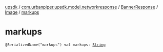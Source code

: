 [upsdk](../../../index.md) / [com.urbanpiper.upsdk.model.networkresponse](../../index.md) / [BannerResponse](../index.md) / [Image](index.md) / [markups](./markups.md)

# markups

`@SerializedName("markups") val markups: `[`String`](https://kotlinlang.org/api/latest/jvm/stdlib/kotlin/-string/index.html)